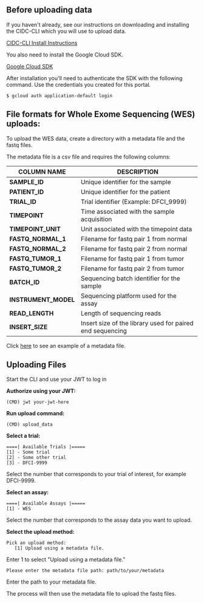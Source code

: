 ## Before uploading data
If you haven't already, see our instructions on downloading and installing the CIDC-CLI which you will use to upload data.

[CIDC-CLI Install Instructions](https://stagingportal.cimac-network.org/portal/cimac_biofx/cli-install)

You also need to install the Google Cloud SDK.

[Google Cloud SDK](https://cloud.google.com/sdk/install)

After installation you'll need to authenticate the SDK with the following command. Use the credentials you created for this portal.

~~~~
$ gcloud auth application-default login
~~~~

## File formats for Whole Exome Sequencing (WES) uploads:

To upload the WES data, create a directory with a metadata file and the fastq files. 

The metadata file is a csv file and requires the following columns:

|COLUMN NAME|DESCRIPTION|
|-----------|-----------|
|**SAMPLE_ID**| Unique identifier for the sample|
|**PATIENT_ID**| Unique identifier for the patient|
|**TRIAL_ID**| Trial identifier (Example: DFCI_9999)|
|**TIMEPOINT**| Time associated with the sample acquisition|
|**TIMEPOINT_UNIT**| Unit associated with the timepoint data|
|**FASTQ_NORMAL_1**| Filename for fastq pair 1 from normal|
|**FASTQ_NORMAL_2**| Filename for fastq pair 2 from normal|
|**FASTQ_TUMOR_1**| Filename for fastq pair 1 from tumor| 
|**FASTQ_TUMOR_2**| Filename for fastq pair 2 from tumor|
|**BATCH_ID**| Sequencing batch identifier for the sample|
|**INSTRUMENT_MODEL**| Sequencing platform used for the assay|
|**READ_LENGTH**| Length of sequencing reads|
|**INSERT_SIZE**|Insert size of the library used for paired end sequencing|

Click [here](https://docs.google.com/spreadsheets/d/1ThQj_5xNXX4-e5_2kB0LT0jQDCwtnrXKng859oOWLLw) to see an example of a metadata file.

## Uploading Files

Start the CLI and use your JWT to log in

**Authorize using your JWT:**

~~~~
(CMD) jwt your-jwt-here
~~~~

**Run upload command:**

~~~~
(CMD) upload_data
~~~~

**Select a trial:**

~~~~
====| Available Trials |=====
[1] - Some trial
[2] - Some other trial
[3] - DFCI-9999
~~~~
Select the number that corresponds to your trial of interest, for example DFCI-9999.

**Select an assay:**
~~~~
====| Available Assays |=====
[1] - WES
~~~~

Select the number that corresponds to the assay data you want to upload.

**Select the upload method:**
~~~~
Pick an upload method:
   [1] Upload using a metadata file.
~~~~

Enter 1 to select "Upload using a metadata file."

~~~~
Please enter the metadata file path: path/to/your/metadata
~~~~

Enter the path to your metadata file.

The process will then use the metadata file to upload the fastq files.

